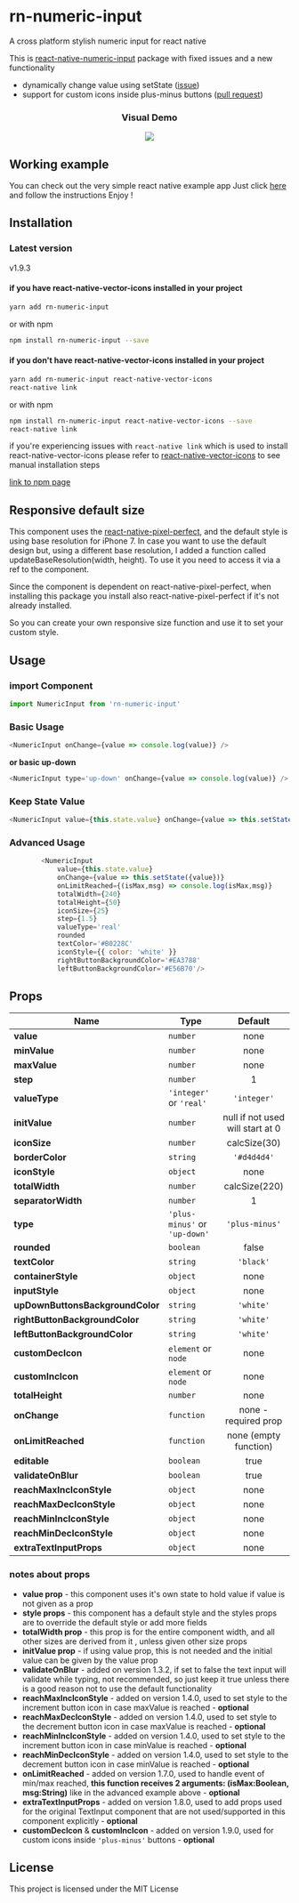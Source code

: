 # rn-numeric-input
A cross platform stylish numeric input for react native

This is [react-native-numeric-input](https://www.npmjs.com/package/react-native-numeric-input) package with fixed issues and a new functionality

- dynamically change value using setState ([issue](https://github.com/himelbrand/react-native-numeric-input/issues/45))
- support for custom icons inside plus-minus buttons ([pull request](https://github.com/himelbrand/react-native-numeric-input/pull/62))

<h3 align="center"><b>Visual Demo</b></h3>
<p align="center">
<img src="https://media.giphy.com/media/4To90hOE71mUTgdBVZ/giphy.gif"/>
</p>

## Working example
You can check out the very simple react native example app
Just click [here](https://github.com/himelbrand/react-native-numeric-input/tree/master/Example) and follow the instructions
Enjoy !

## Installation
### Latest version
v1.9.3
#### if you have react-native-vector-icons installed in your project
```bash
yarn add rn-numeric-input
```
or with npm
```bash
npm install rn-numeric-input --save
```
#### if you don't have react-native-vector-icons installed in your project
```bash
yarn add rn-numeric-input react-native-vector-icons
react-native link
```

or with npm

```bash
npm install rn-numeric-input react-native-vector-icons --save
react-native link
```
if you're experiencing issues with `react-native link` which is used to install react-native-vector-icons
please refer to [react-native-vector-icons](https://github.com/oblador/react-native-vector-icons) to see manual installation steps

[link to npm page](https://www.npmjs.com/package/rn-numeric-input)

## Responsive default size

This component uses the [react-native-pixel-perfect](https://www.npmjs.com/package/react-native-pixel-perfect), and the default style is using base resolution for iPhone 7.
In case you want to use the default design but, using a different base resolution, I added a function called updateBaseResolution(width, height).
To use it you need to access it via a ref to the component.

Since the component is dependent on react-native-pixel-perfect, when installing this package you install also react-native-pixel-perfect if it's not already installed.

So you can create your own responsive size function and use it to set your custom style.

## Usage

### import Component
```javascript
import NumericInput from 'rn-numeric-input'
```
### Basic Usage
```javascript
<NumericInput onChange={value => console.log(value)} />
```

**or basic up-down**

```javascript
<NumericInput type='up-down' onChange={value => console.log(value)} />
```
### Keep State Value
```javascript
<NumericInput value={this.state.value} onChange={value => this.setState({value})} />
```
### Advanced Usage
```javascript
        <NumericInput
            value={this.state.value}
            onChange={value => this.setState({value})}
            onLimitReached={(isMax,msg) => console.log(isMax,msg)}
            totalWidth={240}
            totalHeight={50}
            iconSize={25}
            step={1.5}
            valueType='real'
            rounded
            textColor='#B0228C'
            iconStyle={{ color: 'white' }}
            rightButtonBackgroundColor='#EA3788'
            leftButtonBackgroundColor='#E56B70'/>
```


## Props
Name                                | Type                                | Default
------------------------------------|-------------------------------------|:-------:
**value**                           |`number`                             | none
**minValue**                        |`number`                             | none
**maxValue**                        |`number`                             | none
**step**                            |`number`                             | 1
**valueType**                       |`'integer'` or `'real'`                  | `'integer'`
**initValue**                       |`number`                             | null if not used will start at 0
**iconSize**                        |`number`                             | calcSize(30)
**borderColor**                     |`string`                             | `'#d4d4d4'`
**iconStyle**                       |`object`                             | none
**totalWidth**                      |`number`                             | calcSize(220)
**separatorWidth**                   |`number`                             | 1
**type**                            |`'plus-minus'` or `'up-down'`        | `'plus-minus'`
**rounded**                         |`boolean`                            | false
**textColor**                       |`string`                             | `'black'`
**containerStyle**                  |`object`                             | none
**inputStyle**                      |`object`                             | none
**upDownButtonsBackgroundColor**    |`string`                             | `'white'`
**rightButtonBackgroundColor**      |`string`                             | `'white'`
**leftButtonBackgroundColor**       |`string`                             | `'white'`
**customDecIcon**                   |`element` or `node`                  | none
**customIncIcon**                   |`element` or `node`                  | none
**totalHeight**                     |`number`                             | none
**onChange**                        |`function`                           | none - required prop
**onLimitReached**                  |`function`                           | none (empty function)
**editable**                        |`boolean`                            | true
**validateOnBlur**                  |`boolean`                            | true
**reachMaxIncIconStyle**            |`object`                             | none
**reachMaxDecIconStyle**            |`object`                             | none
**reachMinIncIconStyle**            |`object`                             | none
**reachMinDecIconStyle**            |`object`                             | none
**extraTextInputProps**             |`object`                             | none

### notes about props

* **value prop** - this component uses it's own state to hold value if value is not given as a prop
* **style props** - this component has a default style and the styles props are to override the default style or add more fields
* **totalWidth prop** - this prop is for the entire component width, and all other sizes are derived from it , unless given other size props
* **initValue prop** - if using value prop, this is not needed and the initial value can be given by the value prop
* **validateOnBlur** - added on version 1.3.2, if set to false the text input will validate while typing, not recommended, so just keep it true unless there is a good reason not to use the default functionality
* **reachMaxIncIconStyle** - added on version 1.4.0, used to set style to the increment button icon in case maxValue is reached - **optional**
* **reachMaxDecIconStyle** - added on version 1.4.0, used to set style to the decrement button icon in case maxValue is reached - **optional**
* **reachMinIncIconStyle** - added on version 1.4.0, used to set style to the increment button icon in case minValue is reached - **optional**
* **reachMinDecIconStyle** - added on version 1.4.0, used to set style to the decrement button icon in case minValue is reached - **optional**
* **onLimitReached** - added on version 1.7.0, used to handle event of min/max reached, **this function receives 2 arguments: (isMax:Boolean, msg:String)** like in the advanced example above - **optional**
* **extraTextInputProps**  - added on version 1.8.0, used to add props used for the original TextInput component that are not used/supported in this component explicitly - **optional**
*  **customDecIcon** & **customIncIcon** - added on version 1.9.0, used for custom icons inside `'plus-minus'` buttons - **optional**

## License
This project is licensed under the MIT License
